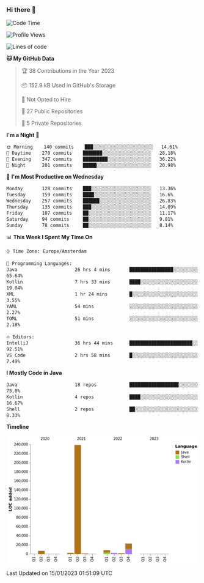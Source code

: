 ### Hi there 👋


<!--START_SECTION:waka-->
![Code Time](http://img.shields.io/badge/Code%20Time-2%2C883%20hrs%2029%20mins-blue)

![Profile Views](http://img.shields.io/badge/Profile%20Views-3-blue)

![Lines of code](https://img.shields.io/badge/From%20Hello%20World%20I%27ve%20Written-283%20Thousand%20lines%20of%20code-blue)

**🐱 My GitHub Data** 

> 🏆 38 Contributions in the Year 2023
 > 
> 📦 152.9 kB Used in GitHub's Storage 
 > 
> 🚫 Not Opted to Hire
 > 
> 📜 27 Public Repositories 
 > 
> 🔑 5 Private Repositories  
 > 
**I'm a Night 🦉** 

```text
🌞 Morning    140 commits    ███░░░░░░░░░░░░░░░░░░░░░░   14.61% 
🌆 Daytime    270 commits    ███████░░░░░░░░░░░░░░░░░░   28.18% 
🌃 Evening    347 commits    █████████░░░░░░░░░░░░░░░░   36.22% 
🌙 Night      201 commits    █████░░░░░░░░░░░░░░░░░░░░   20.98%

```
📅 **I'm Most Productive on Wednesday** 

```text
Monday       128 commits    ███░░░░░░░░░░░░░░░░░░░░░░   13.36% 
Tuesday      159 commits    ████░░░░░░░░░░░░░░░░░░░░░   16.6% 
Wednesday    257 commits    ██████░░░░░░░░░░░░░░░░░░░   26.83% 
Thursday     135 commits    ███░░░░░░░░░░░░░░░░░░░░░░   14.09% 
Friday       107 commits    ██░░░░░░░░░░░░░░░░░░░░░░░   11.17% 
Saturday     94 commits     ██░░░░░░░░░░░░░░░░░░░░░░░   9.81% 
Sunday       78 commits     ██░░░░░░░░░░░░░░░░░░░░░░░   8.14%

```


📊 **This Week I Spent My Time On** 

```text
⌚︎ Time Zone: Europe/Amsterdam

💬 Programming Languages: 
Java                     26 hrs 4 mins       ████████████████░░░░░░░░░   65.64% 
Kotlin                   7 hrs 33 mins       ████░░░░░░░░░░░░░░░░░░░░░   19.04% 
XML                      1 hr 24 mins        █░░░░░░░░░░░░░░░░░░░░░░░░   3.55% 
YAML                     54 mins             ░░░░░░░░░░░░░░░░░░░░░░░░░   2.27% 
TOML                     51 mins             ░░░░░░░░░░░░░░░░░░░░░░░░░   2.18%

🔥 Editors: 
IntelliJ                 36 hrs 44 mins      ███████████████████████░░   92.51% 
VS Code                  2 hrs 58 mins       █░░░░░░░░░░░░░░░░░░░░░░░░   7.49%

```

**I Mostly Code in Java** 

```text
Java                     18 repos            ██████████████████░░░░░░░   75.0% 
Kotlin                   4 repos             ████░░░░░░░░░░░░░░░░░░░░░   16.67% 
Shell                    2 repos             ██░░░░░░░░░░░░░░░░░░░░░░░   8.33%

```


**Timeline**

![Chart not found](https://raw.githubusercontent.com/powercasgamer/powercasgamer/master/charts/bar_graph.png) 


 Last Updated on 15/01/2023 01:51:09 UTC
<!--END_SECTION:waka-->
